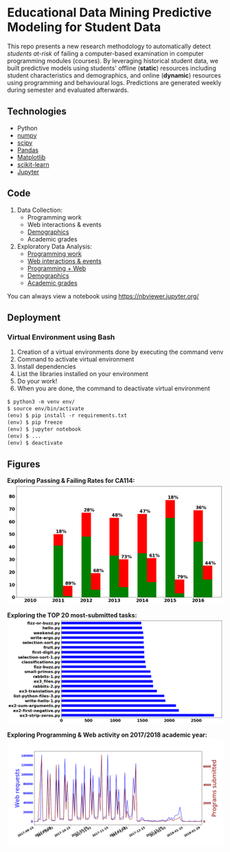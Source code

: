 # Educational Data Mining Predictive Modeling for Student Data

This repo presents a new research methodology to automatically detect *students at-risk* of failing a computer-based examination in computer programming modules (courses). By leveraging historical student data, we built predictive models using students' offline (**static**) resources including student characteristics and demographics, and online (**dynamic**) resources using programming and behavioural logs. Predictions are generated weekly during semester and evaluated afterwards.

## Technologies

* Python
* [numpy](https://www.numpy.org/)
* [scipy](https://www.scipy.org/)
* [Pandas](https://pandas.pydata.org/)
* [Matplotlib](https://matplotlib.org/)
* [scikit-learn](https://scikit-learn.org/)
* [Jupyter](https://jupyter.org/)

## Code

1. Data Collection: 
   * Programming work
   * Web interactions & events
   * [Demographics](src/notebooks/1.%20Data%20Collection.%20Extracting%20demographics.ipynb)
   * Academic grades
2. Exploratory Data Analysis:
   * [Programming work](src/notebooks/2.%20EDA.%20Exploring%20Programming%20work.ipynb)
   * [Web interactions & events](src/notebooks/2.%20EDA.%20Exploring%20Web%20data.ipynb)
   * [Programming + Web](src/notebooks/2.%20EDA.%20Exploring%20Web%20%26%20Programming's%20activity.ipynb)
   * [Demographics](src/notebooks/2.%20EDA.%20Exploring%20Demographics.ipynb)
   * [Academic grades](src/notebooks/2.%20EDA.%20Exploring%20Academics.ipynb)

You can always view a notebook using https://nbviewer.jupyter.org/

## Deployment

### Virtual Environment using Bash

1. Creation of a virtual environments done by executing the command venv
2. Command to activate virtual environment
3. Install dependencies
4. List the libraries installed on your environment
5. Do your work!
6. When you are done, the command to deactivate virtual environment
```
$ python3 -m venv env/
$ source env/bin/activate
(env) $ pip install -r requirements.txt
(env) $ pip freeze
(env) $ jupyter notebook
(env) $ ...
(env) $ deactivate
```

## Figures

**Exploring Passing & Failing Rates for CA114:**
![](figures/exploring_CA114_Pass_Fail_Rates.png)

**Exploring the TOP 20 most-submitted tasks:**
![](figures/exploring_TASK.png)

**Exploring Programming & Web activity on 2017/2018 academic year:**
![](figures/exploring_Programming_Web_dates_2017_2018.png)
